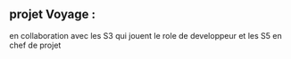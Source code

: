 ## projet Voyage : 
en collaboration avec les S3 qui jouent le role de developpeur et les S5 en chef de projet  


